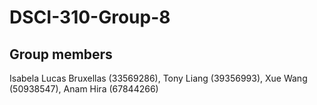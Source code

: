 # DSCI-310-Group-8
## Group members
Isabela Lucas Bruxellas (33569286),
Tony Liang (39356993),
Xue Wang (50938547),
Anam Hira (67844266)


